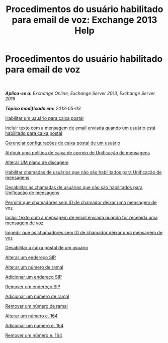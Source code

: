 ﻿---
title: 'Procedimentos do usuário habilitado para email de voz: Exchange 2013 Help'
TOCTitle: Procedimentos do usuário habilitado para email de voz
ms:assetid: 57633cf1-9ed9-43ae-a2a8-965431b0a779
ms:mtpsurl: https://technet.microsoft.com/pt-br/library/JJ835776(v=EXCHG.150)
ms:contentKeyID: 50556201
ms.date: 05/22/2018
mtps_version: v=EXCHG.150
ms.translationtype: MT
---

# Procedimentos do usuário habilitado para email de voz

 

_**Aplica-se a:** Exchange Online, Exchange Server 2013, Exchange Server 2016_

_**Tópico modificado em:** 2013-05-03_

[Habilitar um usuário para caixa postal](enable-a-user-for-voice-mail-exchange-2013-help.md)

[Incluir texto com a mensagem de email enviada quando um usuário está habilitado para caixa postal](include-text-with-the-email-message-sent-when-a-user-is-enabled-for-voice-mail-exchange-2013-help.md)

[Gerenciar configurações de caixa postal de um usuário](manage-voice-mail-settings-for-a-user-exchange-2013-help.md)

[Atribuir uma política de caixa de correio de Unificação de mensagens](assign-a-um-mailbox-policy-exchange-2013-help.md)

[Alterar UM plano de discagem](change-the-um-dial-plan-exchange-2013-help.md)

[Habilitar chamadas de usuários que não são habilitados para Unificação de mensagens](enable-calls-from-users-who-aren-t-um-enabled-exchange-2013-help.md)

[Desabilitar as chamadas de usuários que não são habilitados para Unificação de mensagens](disable-calls-from-users-who-aren-t-um-enabled-exchange-2013-help.md)

[Permitir que chamadores sem ID de chamador deixar uma mensagem de voz](allow-callers-without-a-caller-id-to-leave-a-voice-message-exchange-2013-help.md)

[Incluir texto com a mensagem de email enviada quando for recebida uma mensagem de voz](include-text-with-the-email-message-sent-when-a-voice-message-is-received-exchange-2013-help.md)

[Impedir que os chamadores sem ID de chamador deixar uma mensagem de voz](prevent-callers-without-a-caller-id-from-leaving-a-voice-message-exchange-2013-help.md)

[Desabilitar a caixa postal de um usuário](disable-voice-mail-for-a-user-exchange-2013-help.md)

[Alterar um endereço SIP](change-a-sip-address-exchange-2013-help.md)

[Alterar um número de ramal](change-an-extension-number-exchange-2013-help.md)

[Adicionar um endereço SIP](add-a-sip-address-exchange-2013-help.md)

[Remover um endereço SIP](remove-a-sip-address-exchange-2013-help.md)

[Adicionar um número de ramal](add-an-extension-number-exchange-2013-help.md)

[Remover um número de ramal](remove-an-extension-number-exchange-2013-help.md)

[Alterar um número e. 164](change-an-e-164-number-exchange-2013-help.md)

[Adicionar um número e. 164](add-an-e-164-number-exchange-2013-help.md)

[Remover um número e. 164](remove-an-e-164-number-exchange-2013-help.md)

